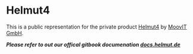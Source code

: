 # Helmut4
This is a public representation for the private product [Helmut4](https://www.helmut.de/) by [MoovIT GmbH](https://www.moovit.de).

***Please refer to out our offical gitbook documenation [docs.helmut.de](https://docs.helmut.de/)*** 
